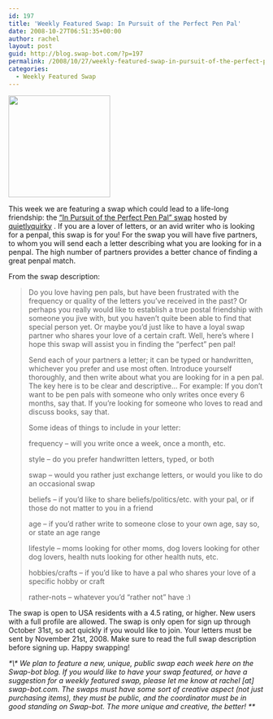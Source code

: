 ```yaml
---
id: 197
title: 'Weekly Featured Swap: In Pursuit of the Perfect Pen Pal'
date: 2008-10-27T06:51:35+00:00
author: rachel
layout: post
guid: http://blog.swap-bot.com/?p=197
permalink: /2008/10/27/weekly-featured-swap-in-pursuit-of-the-perfect-pen-pal/
categories:
  - Weekly Featured Swap
---
```

[<img src="http://blog.swap-bot.com/wp-content/uploads/2008/10/swap-1.jpg" alt="" title="In Pursuit of the Perfect Pen Pal" width="200" height="200" class="alignnone size-full wp-image-198" srcset="http://blog.swap-bot.com/wp-content/uploads/2008/10/swap-1-150x150.jpg 150w, http://blog.swap-bot.com/wp-content/uploads/2008/10/swap-1.jpg 200w" sizes="(max-width: 200px) 100vw, 200px" />](http://blog.swap-bot.com/wp-content/uploads/2008/10/swap-1.jpg) 

This week we are featuring a swap which could lead to a life-long friendship: the [&#8220;In Pursuit of the Perfect Pen Pal&#8221; swap](http://www.swap-bot.com/swap/show/23699) hosted by [quietlyquirky](http://www.swap-bot.com/user:quietlyquirky) . If you are a lover of letters, or an avid writer who is looking for a penpal, this swap is for you! For the swap you will have five partners, to whom you will send each a letter describing what you are looking for in a penpal. The high number of partners provides a better chance of finding a great penpal match. 

From the swap description:

> Do you love having pen pals, but have been frustrated with the frequency or quality of the letters you&#8217;ve received in the past? Or perhaps you really would like to establish a true postal friendship with someone you jive with, but you haven&#8217;t quite been able to find that special person yet. Or maybe you&#8217;d just like to have a loyal swap partner who shares your love of a certain craft. Well, here&#8217;s where I hope this swap will assist you in finding the &#8220;perfect&#8221; pen pal!
> 
> Send each of your partners a letter; it can be typed or handwritten, whichever you prefer and use most often. Introduce yourself thoroughly, and then write about what you are looking for in a pen pal. The key here is to be clear and descriptive&#8230; For example: If you don&#8217;t want to be pen pals with someone who only writes once every 6 months, say that. If you&#8217;re looking for someone who loves to read and discuss books, say that.
> 
> Some ideas of things to include in your letter:
> 
> frequency &#8211; will you write once a week, once a month, etc.
> 
> style &#8211; do you prefer handwritten letters, typed, or both
> 
> swap &#8211; would you rather just exchange letters, or would you like to do an occasional swap
> 
> beliefs &#8211; if you&#8217;d like to share beliefs/politics/etc. with your pal, or if those do not matter to you in a friend
> 
> age &#8211; if you&#8217;d rather write to someone close to your own age, say so, or state an age range
> 
> lifestyle &#8211; moms looking for other moms, dog lovers looking for other dog lovers, health nuts looking for other health nuts, etc.
> 
> hobbies/crafts &#8211; if you&#8217;d like to have a pal who shares your love of a specific hobby or craft
> 
> rather-nots &#8211; whatever you&#8217;d &#8220;rather not&#8221; have <img src="http://blog.swap-bot.com/wp-includes/images/smilies/simple-smile.png" alt=":)" class="wp-smiley" style="height: 1em; max-height: 1em;" />

The swap is open to USA residents with a 4.5 rating, or higher. New users with a full profile are allowed. The swap is only open for sign up through October 31st, so act quickly if you would like to join. Your letters must be sent by November 21st, 2008. Make sure to read the full swap description before signing up. Happy swapping!

_\*\\*\* We plan to feature a new, unique, public swap each week here on the Swap-bot blog. If you would like to have your swap featured, or have a suggestion for a weekly featured swap, please let me know at rachel [at] swap-bot.com. The swaps must have some sort of creative aspect (not just purchasing items), they must be public, and the coordinator must be in good standing on Swap-bot. The more unique and creative, the better! \*\**_ 

<div style="opacity: 0; position: absolute; left:-3910px;">
  <a href="http://about.me/prince-of-percia-movie">utube full prince of persia the sands of time movie</a>
</div>